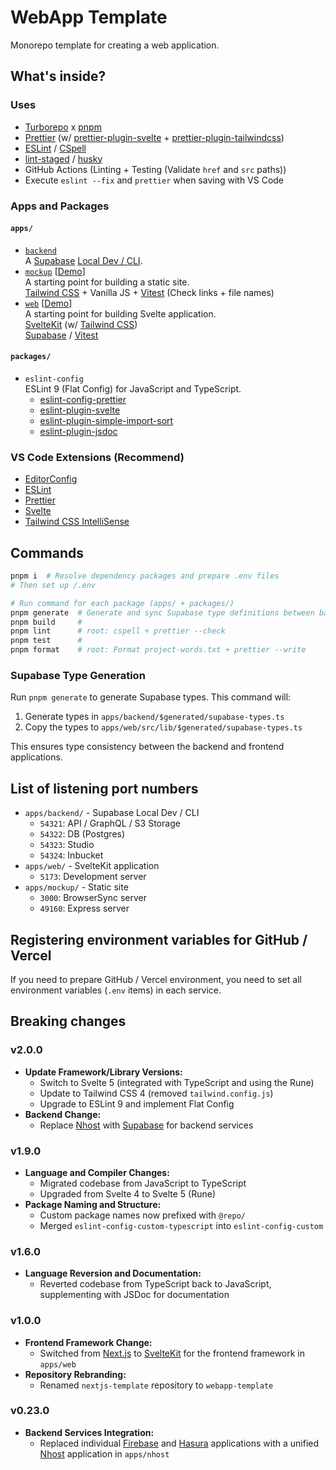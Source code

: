 # WebApp Template

Monorepo template for creating a web application.

## What's inside?

### Uses

- [Turborepo](https://turborepo.org/) x [pnpm](https://pnpm.io/)
- [Prettier](https://prettier.io/) (w/ [prettier-plugin-svelte](https://github.com/sveltejs/prettier-plugin-svelte) + [prettier-plugin-tailwindcss](https://github.com/tailwindlabs/prettier-plugin-tailwindcss))
- [ESLint](https://eslint.org/) / [CSpell](https://cspell.org/)
- [lint-staged](https://github.com/okonet/lint-staged) / [husky](https://github.com/typicode/husky)
- GitHub Actions (Linting + Testing (Validate `href` and `src` paths))
- Execute `eslint --fix` and `prettier` when saving with VS Code

### Apps and Packages

#### `apps/`

- [`backend`](./apps/backend/)  
  A [Supabase](https://supabase.io/) [Local Dev / CLI](https://supabase.com/docs/guides/cli).
- [`mockup`](./apps/mockup/) [[Demo](https://webapp-template-mockup.usagizmo.com/)]  
  A starting point for building a static site.  
  [Tailwind CSS](https://tailwindcss.com/) + Vanilla JS + [Vitest](https://vitest.dev/) (Check links + file names)
- [`web`](./apps/web/) [[Demo](https://webapp-template.usagizmo.com/)]  
  A starting point for building Svelte application.  
  [SvelteKit](https://kit.svelte.dev/) (w/ [Tailwind CSS](https://tailwindcss.com/))  
  [Supabase](https://supabase.io/) / [Vitest](https://vitest.dev/)

#### `packages/`

- `eslint-config`  
  ESLint 9 (Flat Config) for JavaScript and TypeScript.
  - [eslint-config-prettier](https://github.com/prettier/eslint-config-prettier)
  - [eslint-plugin-svelte](https://github.com/sveltejs/eslint-plugin-svelte)
  - [eslint-plugin-simple-import-sort](https://github.com/lydell/eslint-plugin-simple-import-sort)
  - [eslint-plugin-jsdoc](https://github.com/gajus/eslint-plugin-jsdoc)

### VS Code Extensions (Recommend)

- [EditorConfig](https://marketplace.visualstudio.com/items?itemName=EditorConfig.EditorConfig)
- [ESLint](https://marketplace.visualstudio.com/items?itemName=dbaeumer.vscode-eslint)
- [Prettier](https://marketplace.visualstudio.com/items?itemName=esbenp.prettier-vscode)
- [Svelte](https://marketplace.visualstudio.com/items?itemName=svelte.svelte-vscode)
- [Tailwind CSS IntelliSense](https://marketplace.visualstudio.com/items?itemName=bradlc.vscode-tailwindcss)

## Commands

```bash
pnpm i  # Resolve dependency packages and prepare .env files
# Then set up /.env

# Run command for each package (apps/ + packages/)
pnpm generate  # Generate and sync Supabase type definitions between backend and web apps
pnpm build     #
pnpm lint      # root: cspell + prettier --check
pnpm test      #
pnpm format    # root: Format project-words.txt + prettier --write
```

### Supabase Type Generation

Run `pnpm generate` to generate Supabase types. This command will:

1. Generate types in `apps/backend/$generated/supabase-types.ts`
2. Copy the types to `apps/web/src/lib/$generated/supabase-types.ts`

This ensures type consistency between the backend and frontend applications.

## List of listening port numbers

- `apps/backend/` - Supabase Local Dev / CLI
  - `54321`: API / GraphQL / S3 Storage
  - `54322`: DB (Postgres)
  - `54323`: Studio
  - `54324`: Inbucket
- `apps/web/` - SvelteKit application
  - `5173`: Development server
- `apps/mockup/` - Static site
  - `3000`: BrowserSync server
  - `49160`: Express server

## Registering environment variables for GitHub / Vercel

If you need to prepare GitHub / Vercel environment, you need to set all environment variables (`.env` items) in each service.

## Breaking changes

### v2.0.0

- **Update Framework/Library Versions:**
  - Switch to Svelte 5 (integrated with TypeScript and using the Rune)
  - Update to Tailwind CSS 4 (removed `tailwind.config.js`)
  - Upgrade to ESLint 9 and implement Flat Config
- **Backend Change:**
  - Replace [Nhost](https://nhost.io/) with [Supabase](https://supabase.com/) for backend services

### v1.9.0

- **Language and Compiler Changes:**
  - Migrated codebase from JavaScript to TypeScript
  - Upgraded from Svelte 4 to Svelte 5 (Rune)
- **Package Naming and Structure:**
  - Custom package names now prefixed with `@repo/`
  - Merged `eslint-config-custom-typescript` into `eslint-config-custom`

### v1.6.0

- **Language Reversion and Documentation:**
  - Reverted codebase from TypeScript back to JavaScript, supplementing with JSDoc for documentation

### v1.0.0

- **Frontend Framework Change:**
  - Switched from [Next.js](https://nextjs.org/) to [SvelteKit](https://kit.svelte.jp/) for the frontend framework in `apps/web`
- **Repository Rebranding:**
  - Renamed `nextjs-template` repository to `webapp-template`

### v0.23.0

- **Backend Services Integration:**
  - Replaced individual [Firebase](https://firebase.google.com/) and [Hasura](https://hasura.io/) applications with a unified [Nhost](https://nhost.io/) application in `apps/nhost`
